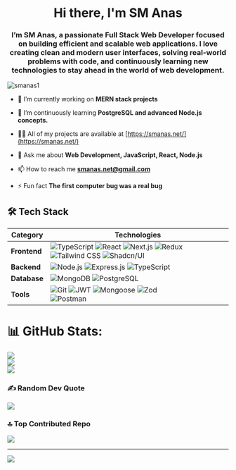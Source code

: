 <h1 align="center">Hi there, I'm SM Anas</h1>
<h3 align="center">I’m SM Anas, a passionate Full Stack Web Developer focused on building efficient and scalable web applications. I love creating clean and modern user interfaces, solving real-world problems with code, and continuously learning new technologies to stay ahead in the world of web development.</h3>

<p align="left"> <img src="https://komarev.com/ghpvc/?username=smanas1&label=Profile%20views&color=0e75b6&style=flat" alt="smanas1" /> </p>

- 🔭 I’m currently working on **MERN stack projects**

- 🌱 I’m continuously learning **PostgreSQL and advanced Node.js concepts.**

- 👨‍💻 All of my projects are available at [https://smanas.net/](https://smanas.net/)

- 💬 Ask me about **Web Development, JavaScript, React, Node.js**

- 📫 How to reach me **smanas.net@gmail.com**

- ⚡ Fun fact **The first computer bug was a real bug**



## 🛠️ Tech Stack

| Category   | Technologies                                                                 |
|----------|------------------------------------------------------------------------------|
| **Frontend** | <img src="https://img.shields.io/badge/-TypeScript-blue?style=for-the-badge&logo=typescript&logoColor=white" alt="TypeScript"> <img src="https://img.shields.io/badge/-React-blue?style=for-the-badge&logo=react&logoColor=white" alt="React"> <img src="https://img.shields.io/badge/-Next.js-black?style=for-the-badge&logo=nextdotjs&logoColor=white" alt="Next.js"> <img src="https://img.shields.io/badge/-Redux-purple?style=for-the-badge&logo=redux&logoColor=white" alt="Redux"> <img src="https://img.shields.io/badge/-Tailwind_CSS-cyan?style=for-the-badge&logo=tailwind-css&logoColor=white" alt="Tailwind CSS">  <img src="https://img.shields.io/badge/-Shadcn/UI-black?style=for-the-badge&logo=shadcn-ui&logoColor=white" alt="Shadcn/UI"> |
| **Backend**  | <img src="https://img.shields.io/badge/-Node.js-green?style=for-the-badge&logo=node.js&logoColor=white" alt="Node.js"> <img src="https://img.shields.io/badge/-Express.js-gray?style=for-the-badge&logo=express&logoColor=white" alt="Express.js"> <img src="https://img.shields.io/badge/-TypeScript-blue?style=for-the-badge&logo=typescript&logoColor=white" alt="TypeScript"> |
| **Database** | <img src="https://img.shields.io/badge/-MongoDB-green?style=for-the-badge&logo=mongodb&logoColor=white" alt="MongoDB"> <img src="https://img.shields.io/badge/-PostgreSQL-blue?style=for-the-badge&logo=postgresql&logoColor=white" alt="PostgreSQL"> |
| **Tools**    | <img src="https://img.shields.io/badge/-Git-red?style=for-the-badge&logo=git&logoColor=white" alt="Git"> <img src="https://img.shields.io/badge/-JWT-black?style=for-the-badge&logo=jsonwebtoken&logoColor=white" alt="JWT"> <img src="https://img.shields.io/badge/-Mongoose-red?style=for-the-badge&logo=mongoose&logoColor=white" alt="Mongoose"> <img src="https://img.shields.io/badge/-Zod-blue?style=for-the-badge&logo=zod&logoColor=white" alt="Zod"> <br> <img src="https://img.shields.io/badge/-Postman-orange?style=for-the-badge&logo=postman&logoColor=white" alt="Postman"> |


# 📊 GitHub Stats:

![](https://github-readme-stats.vercel.app/api?username=smanas1&theme=aura_dark&hide_border=false&include_all_commits=true&count_private=false)<br/>
![](https://nirzak-streak-stats.vercel.app/?user=smanas1&theme=aura_dark&hide_border=false)<br/>
![](https://github-readme-stats.vercel.app/api/top-langs/?username=smanas1&theme=aura_dark&hide_border=false&include_all_commits=true&count_private=false&layout=compact)


### ✍️ Random Dev Quote
![](https://quotes-github-readme.vercel.app/api?type=horizontal&theme=radical)

### 🔝 Top Contributed Repo
![](https://github-contributor-stats.vercel.app/api?username=smanas1&limit=5&theme=dark&combine_all_yearly_contributions=true)

---
[![](https://visitcount.itsvg.in/api?id=smanas1&icon=0&color=0)](https://visitcount.itsvg.in)

<!-- Proudly created with GPRM ( https://gprm.itsvg.in ) -->

<!-- Proudly created with GPRM ( https://gprm.itsvg.in ) -->
